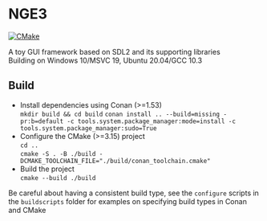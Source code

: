 # NGE3

[![CMake](https://github.com/ningalu/nge3/actions/workflows/cmake.yml/badge.svg?branch=main)](https://github.com/ningalu/nge3/actions/workflows/cmake.yml)

A toy GUI framework based on SDL2 and its supporting libraries  
Building on Windows 10/MSVC 19, Ubuntu 20.04/GCC 10.3

## Build

- Install dependencies using Conan (>=1.53)  
  `mkdir build && cd build`
  `conan install .. --build=missing -pr:b=default -c tools.system.package_manager:mode=install -c tools.system.package_manager:sudo=True`
- Configure the CMake (>=3.15) project  
  `cd ..`  
  `cmake -S . -B ./build -DCMAKE_TOOLCHAIN_FILE="./build/conan_toolchain.cmake"`
- Build the project  
  `cmake --build ./build`

Be careful about having a consistent build type, see the `configure` scripts in the `buildscripts` folder for examples on specifying build types in Conan and CMake
